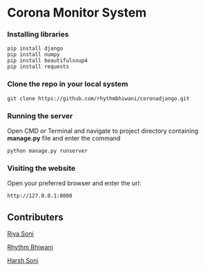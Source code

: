 # Corona Monitor System

### Installing libraries
```
pip install django
pip install numpy
pip install beautifulsoup4
pip install requests
```

### Clone the repo in your local system
```
git clone https://github.com/rhythmbhiwani/coronadjango.git
```

### Running the server
Open CMD or Terminal and navigate to project directory containing **manage.py** file and enter the command
```
python manage.py runserver
```

### Visiting the website
Open your preferred browser and enter the url:
```
http://127.0.0.1:8000
```

## Contributers

[Riya Soni](https://www.linkedin.com/in/riya-soni-3bb5111a0/)

[Rhythm Bhiwani](https://www.linkedin.com/in/rhythm-bhiwani/)

[Harsh Soni](https://github.com/Ciph3R)